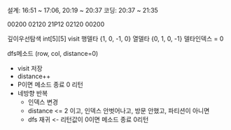 설계: 16:51 ~ 17:06, 20:19 ~ 20:37
코딩: 20:37 ~ 21:35

00200
02120
21P12
02120
00200

깊이우선탐색
int[5][5] visit
행델타 {1, 0, -1, 0}
열델타 {0, 1, 0, -1}
델타인덱스 = 0

dfs메소드 (row, col, distance=0)
- visit 저장
- distance++
- P이면 메소드 종료 0 리턴
- 네방향 반복
    - 인덱스 변경
    - distance <= 2 이고, 인덱스 안벗어나고, 방문 안했고, 파티션이 아니면
    - dfs 재귀 <- 리턴값이 0이면 메소드 종료 0리턴





